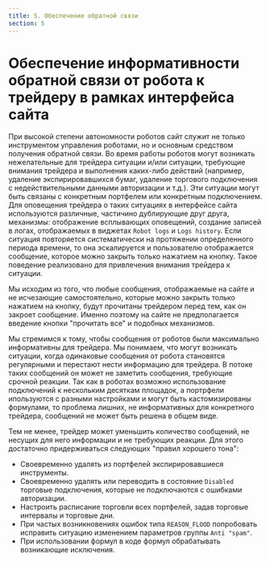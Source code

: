 ```yaml
---
title: 5. Обеспечение обратной связи
section: 5
---
```


# Обеспечение информативности обратной связи от робота к трейдеру в рамках интерфейса сайта

При высокой степени автономности роботов сайт служит не только инструментом управления роботами, но и основным средством получения обратной связи. Во время работы
роботов могут возникать нежелательные для трейдера ситуации и/или ситуации, требующие внимания трейдера и выполнения каких-либо действий (например, удаление экспирировавшихся
бумаг, удаление торгового подключения с недействительными данными авторизации и т.д.). Эти ситуации могут быть связаны с конкретным портфелем или конкретным подключением.
Для оповещения трейдера о таких ситуациях в интерфейсе сайта используются различные, частичино дублирующие друг друга, механизмы: отображение всплывающих оповещений, создание
записей в логах, отображаемых в виджетах `Robot logs` и `Logs history`. Если ситуация повторяется систематически на протяжении определенного периода времени, то она эскалируется
и пользователю отображается сообщение, которое можно закрыть только нажатием на кнопку. Такое поведение реализовано для привлечения внимания трейдера к ситуации. 

Мы исходим из того, что любые сообщения, отображаемые на сайте и не исчезающие самостоятельно, которые можно закрыть только нажатием на кнопку, будут прочитаны трейдером
перед тем, как он закроет сообщение. Именно поэтому на сайте не предполагается введение кнопки "прочитать все" и подобных механизмов.

Мы стремимся к тому, чтобы сообщения от роботов были максимально информативны для трейдера. Мы понимаем, что могут возникать ситуации, когда одинаковые сообщения от робота
становятся регулярными и перестают нести информацию для трейдера. В потоке таких сообщений он может не заметить сообщения, требующие срочной реакции. Так как в роботах возможно
использование подключений к нескольким десяткам площадок, а портрфели ипользуются с разными настройками и могут быть кастомизированы формулами, то проблема лишних, не информативных
для конкретного трейдера, сообщений не может быть решена в общем виде. 

Тем не менее, трейдер может уменьшить количество сообщений, не несущих для него информации и не требующих реакции. Для этого достаточно придерживаться следующих "правил хорошего
тона":

- Своевременно удалять из портфелей экспирировавшиеся инструменты.
- Своевременно удалять или переводить в состояние `Disabled` торговые подключения, которые не подключаются с ошибками авторизации.
- Настроить расписание торговли всех портфелей, задав торговые интервалы и торговые дни.
- При частых возникновениях ошибок типа `REASON_FLOOD` попробовать исправить ситуацию изменением параметров группы `Anti "spam"`.
- При использовании формул в коде формул обрабатывать возникающие исключения.
